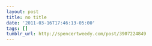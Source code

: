 ```yaml
---
layout: post
title: no title
date: '2011-03-16T17:46:13-05:00'
tags: []
tumblr_url: http://spencertweedy.com/post/3907224849
---
```

